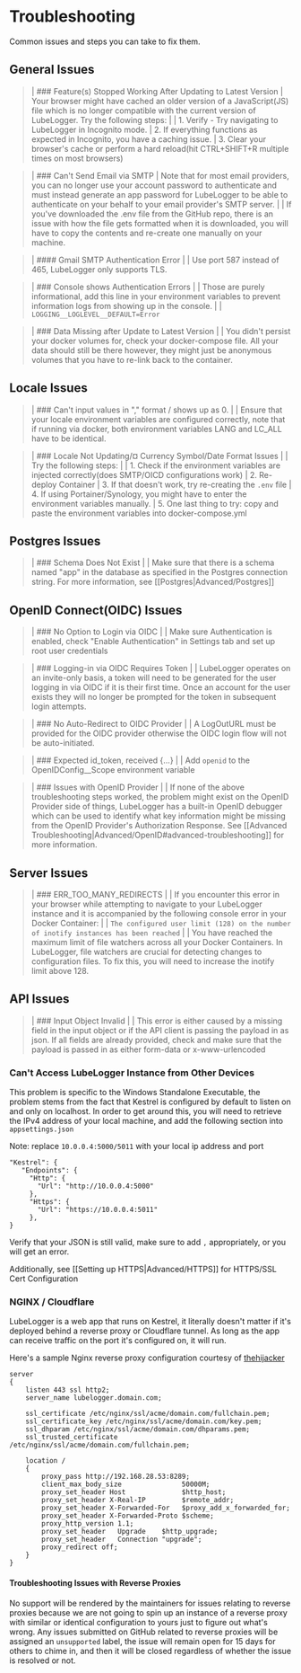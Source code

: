 # Troubleshooting
Common issues and steps you can take to fix them.

## General Issues

>| ### Feature(s) Stopped Working After Updating to Latest Version
>| Your browser might have cached an older version of a JavaScript(JS) file which is no longer compatible with the current version of LubeLogger. Try the following steps:
>| 
>| 1. Verify - Try navigating to LubeLogger in Incognito mode.
>| 2. If everything functions as expected in Incognito, you have a caching issue.
>| 3. Clear your browser's cache or perform a hard reload(hit CTRL+SHIFT+R multiple times on most browsers)

>| ### Can't Send Email via SMTP
>| Note that for most email providers, you can no longer use your account password to authenticate and must instead generate an app password for LubeLogger to be able to authenticate on your behalf to your email provider's SMTP server.
>| 
>| If you've downloaded the .env file from the GitHub repo, there is an issue with how the file gets formatted when it is downloaded, you will have to copy the contents and re-create one manually on your machine.

>| #### Gmail SMTP Authentication Error
>| 
>| Use port 587 instead of 465, LubeLogger only supports TLS.

>| ### Console shows Authentication Errors
>| 
>| Those are purely informational, add this line in your environment variables to prevent information logs from showing up in the console.
>| 
>| `LOGGING__LOGLEVEL__DEFAULT=Error`

>| ### Data Missing after Update to Latest Version
>|
>| You didn't persist your docker volumes for, check your docker-compose file. All your data should still be there however, they might just be anonymous volumes that you have to re-link back to the container.

## Locale Issues

>| ### Can't input values in "," format / shows up as 0.
>| 
>| Ensure that your locale environment variables are configured correctly, note that if running via docker, both environment variables LANG and LC_ALL have to be identical.

>| ### Locale Not Updating/¤ Currency Symbol/Date Format Issues
>| 
>| Try the following steps:
>| 
>| 1. Check if the environment variables are injected correctly(does SMTP/OICD configurations work)
>| 2. Re-deploy Container
>| 3. If that doesn't work, try re-creating the `.env` file
>| 4. If using Portainer/Synology, you might have to enter the environment variables manually.
>| 5. One last thing to try: copy and paste the environment variables into docker-compose.yml

## Postgres Issues

>| ### Schema Does Not Exist
>| 
>| Make sure that there is a schema named "app" in the database as specified in the Postgres connection string. For more information, see [[Postgres|Advanced/Postgres]]

## OpenID Connect(OIDC) Issues

>| ### No Option to Login via OIDC
>| 
>| Make sure Authentication is enabled, check "Enable Authentication" in Settings tab and set up root user credentials

>| ### Logging-in via OIDC Requires Token
>| 
>| LubeLogger operates on an invite-only basis, a token will need to be generated for the user logging in via OIDC if it is their first time. Once an account for the user exists they will no longer be prompted for the token in subsequent login attempts.

>| ### No Auto-Redirect to OIDC Provider
>| 
>| A LogOutURL must be provided for the OIDC provider otherwise the OIDC login flow will not be auto-initiated.

>| ### Expected id_token, received {...}
>| 
>| Add `openid` to the OpenIDConfig__Scope environment variable

>| ### Issues with OpenID Provider
>| 
>| If none of the above troubleshooting steps worked, the problem might exist on the OpenID Provider side of things, LubeLogger has a built-in OpenID debugger which can be used to identify what key information might be missing from the OpenID Provider's Authorization Response. See [[Advanced Troubleshooting|Advanced/OpenID#advanced-troubleshooting]] for more information.

## Server Issues

>| ### ERR_TOO_MANY_REDIRECTS
>| 
>| If you encounter this error in your browser while attempting to navigate to your LubeLogger instance and it is accompanied by the following console error in your Docker Container:
>| 
>| `The configured user limit (128) on the number of inotify instances has been reached`
>| 
>| You have reached the maximum limit of file watchers across all your Docker Containers. In LubeLogger, file watchers are crucial for detecting changes to configuration files. To fix this, you will need to increase the inotify limit above 128.

## API Issues

>| ### Input Object Invalid
>| 
>| This error is either caused by a missing field in the input object or if the API client is passing the payload in as json. If all fields are already provided, check and make sure that the payload is passed in as either form-data or x-www-urlencoded

### Can't Access LubeLogger Instance from Other Devices

This problem is specific to the Windows Standalone Executable, the problem stems from the fact that Kestrel is configured by default to listen on and only on localhost. In order to get around this, you will need to retrieve the IPv4 address of your local machine, and add the following section into `appsettings.json`
 
 Note: replace `10.0.0.4:5000/5011` with your local ip address and port
 
 ```
 "Kestrel": {
    "Endpoints": {
      "Http": {
        "Url": "http://10.0.0.4:5000"
      },
      "Https": {
        "Url": "https://10.0.0.4:5011"
      },
}
```

Verify that your JSON is still valid, make sure to add `,` appropriately, or you will get an error.

Additionally, see [[Setting up HTTPS|Advanced/HTTPS]] for HTTPS/SSL Cert Configuration

### NGINX / Cloudflare 
LubeLogger is a web app that runs on Kestrel, it literally doesn't matter if it's deployed behind a reverse proxy or Cloudflare tunnel. As long as the app can receive traffic on the port it's configured on, it will run.

Here's a sample Nginx reverse proxy configuration courtesy of [thehijacker](https://github.com/thehijacker)
```
server
{
    listen 443 ssl http2;
    server_name lubelogger.domain.com;

    ssl_certificate /etc/nginx/ssl/acme/domain.com/fullchain.pem;
    ssl_certificate_key /etc/nginx/ssl/acme/domain.com/key.pem;
    ssl_dhparam /etc/nginx/ssl/acme/domain.com/dhparams.pem;
    ssl_trusted_certificate /etc/nginx/ssl/acme/domain.com/fullchain.pem;

    location /
    {
        proxy_pass http://192.168.28.53:8289;
        client_max_body_size               50000M;
        proxy_set_header Host              $http_host;
        proxy_set_header X-Real-IP         $remote_addr;
        proxy_set_header X-Forwarded-For   $proxy_add_x_forwarded_for;
        proxy_set_header X-Forwarded-Proto $scheme;
        proxy_http_version 1.1;
        proxy_set_header   Upgrade    $http_upgrade;
        proxy_set_header   Connection "upgrade";
        proxy_redirect off;
    }
}
```

#### Troubleshooting Issues with Reverse Proxies

No support will be rendered by the maintainers for issues relating to reverse proxies because we are not going to spin up an instance of a reverse proxy with similar or identical configuration to yours just to figure out what's wrong. Any issues submitted on GitHub related to reverse proxies will be assigned an `unsupported` label, the issue will remain open for 15 days for others to chime in, and then it will be closed regardless of whether the issue is resolved or not.
